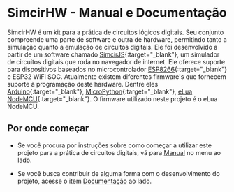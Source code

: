 # SimcirHW - Manual e Documentação

SimcirHW é um kit para a prática de circuitos lógicos digitais.
Seu conjunto compreende uma parte de software e outra de hardware,
permitindo tanto a simulação quanto a emulação de circuitos digitais.
Ele foi desenvolvido a partir de um software chamado [SimcirJS](https://kazuhikoarase.github.io/simcirjs/){:target="_blank"},
um simulador de circuitos digitais que roda no navegador de internet.
Ele oferece suporte para dispositivos baseados no microcontrolador [ESP8266](http://espressif.com/en/products/esp8266/){:target="_blank"}
e ESP32 WiFi SOC.
Atualmente existem diferentes firmware's que fornecem suporte à programação deste hardware. Dentre eles 
[Arduino](https://github.com/esp8266/Arduino){:target="_blank"},
[MicroPython](https://docs.micropython.org/en/latest/esp8266/index.html){:target="_blank"},
[eLua NodeMCU](https://nodemcu.readthedocs.io/){:target="_blank"}.
O firmware utilizado neste projeto é o eLua NodeMCU.

## Por onde começar
* Se você procura por instruções sobre como começar a utilizar este projeto para a prática de circuitos digitais,
vá para [Manual](manual.md) no menu ao lado.

* Se você busca contribuir de alguma forma com o desenvolvimento do projeto,
acesse o item [Documentação](documentacao.md) ao lado.